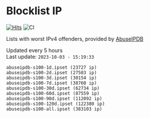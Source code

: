# Blocklist IP

[![Hits](https://hits.seeyoufarm.com/api/count/incr/badge.svg?url=https%3A%2F%2Fgithub.com%2Fborestad%2Fblocklist-ip%2F&count_bg=%2379C83D&title_bg=%23555555&icon=&icon_color=%23E7E7E7&title=hits&edge_flat=false)](https://hits.seeyoufarm.com)  ![CI](https://img.shields.io/github/workflow/status/borestad/blocklist-ip/CI?style=flat-square)

Lists with worst IPv4 offenders, provided by [AbuseIPDB](https://www.abuseipdb.com/)

<!-- FOOTER-PLACEHOLDER -->
Updated every 5 hours<br>
Last update: `2023-10-03 - 15:19:33`
```
abuseipdb-s100-1d.ipset (23727 ip)
abuseipdb-s100-2d.ipset (27503 ip)
abuseipdb-s100-3d.ipset (30154 ip)
abuseipdb-s100-7d.ipset (38760 ip)
abuseipdb-s100-30d.ipset (62734 ip)
abuseipdb-s100-60d.ipset (87559 ip)
abuseipdb-s100-90d.ipset (112092 ip)
abuseipdb-s100-120d.ipset (122380 ip)
abuseipdb-s100-all.ipset (383103 ip)
```
